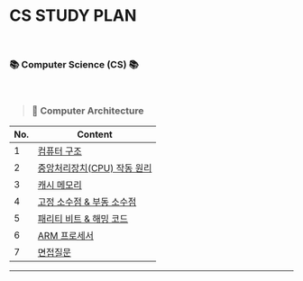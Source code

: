 #  CS STUDY PLAN 

<br>

###  📚 **Computer Science (CS)**  📚

<br>

> ###   🧠  Computer Architecture


|No.|Content|
| ------ | ------ |
|1| [ 컴퓨터 구조 ](컴퓨터구조/1_구조.md) |
|2| [ 중앙처리장치(CPU) 작동 원리 ](컴퓨터구조/2_CPU작동원리.md) |
|3| [ 캐시 메모리 ](컴퓨터구조/3_캐시메모리.md) |
|4| [ 고정 소수점 & 부동 소수점 ](컴퓨터구조/4_소수점.md) |
|5| [ 패리티 비트 & 해밍 코드 ](컴퓨터구조/5_패리티비트-해밍코드.md) |
|6| [ ARM 프로세서 ](컴퓨터구조/6_ARM프로세서.md) |
|7| [ 면접질문 ](컴퓨터구조/7_면접질문.md) |
--- 


